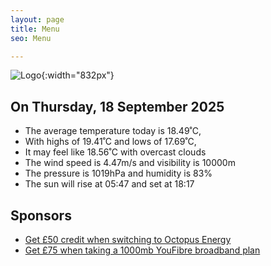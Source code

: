 ```yaml
---
layout: page
title: Menu
seo: Menu

---
```


![Logo](/images/logo.jpg){:width="832px"}

<!-- weather_marker starts -->
## On Thursday, 18 September 2025

- The average temperature today is 18.49˚C,
- With highs of 19.41˚C and lows of 17.69˚C,
- It may feel like 18.56˚C with overcast clouds
- The wind speed is 4.47m/s and visibility is 10000m
- The pressure is 1019hPa and humidity is 83%
- The sun will rise at 05:47 and set at 18:17

<!-- weather_marker ends -->

## Sponsors

- [Get £50 credit when switching to Octopus Energy](https://bit.ly/3oD1nnS)
- [Get £75 when taking a 1000mb YouFibre broadband plan](https://aklam.io/91zWhU?)
